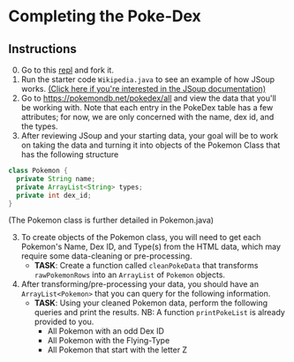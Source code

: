 # Completing the Poke-Dex

## Instructions

0. Go to this [repl](https://replit.com/@andymina/JSoup-Assignment) and fork it.
1. Run the starter code `Wikipedia.java` to see an example of how JSoup works. [(Click here if you're interested in the JSoup documentation)](https://jsoup.org/)
2. Go to <https://pokemondb.net/pokedex/all> and view the data that you'll be working with. Note that each entry in the PokeDex table has a few attributes; for now, we are only concerned with the name, dex id, and the types. 
3. After reviewing JSoup and your starting data, your goal will be to work on taking the data and turning it into objects of the Pokemon Class that has the following structure
```java
class Pokemon {
  private String name;
  private ArrayList<String> types;
  private int dex_id;
}
```
(The Pokemon class is further detailed in Pokemon.java)

3. To create objects of the Pokemon class, you will need to get each Pokemon's Name, Dex ID, and Type(s) from the HTML data, which may require some data-cleaning or pre-processing.
   - **TASK**: Create a function called `cleanPokeData` that transforms `rawPokemonRows` into an `ArrayList` of `Pokemon` objects.
5. After transforming/pre-processing your data, you should have an `ArrayList<Pokemon>` that you can query for the following information.
   - **TASK**: Using your cleaned Pokemon data, perform the following queries and print the results. NB: A function `printPokeList` is already provided to you.
      - All Pokemon with an odd Dex ID
      - All Pokemon with the Flying-Type
      - All Pokemon that start with the letter Z